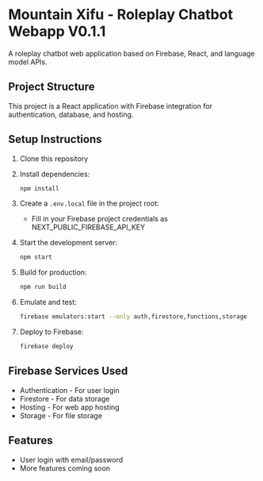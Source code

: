 # Mountain Xifu - Roleplay Chatbot Webapp V0.1.1

A roleplay chatbot web application based on Firebase, React, and language model APIs.

## Project Structure

This project is a React application with Firebase integration for authentication, database, and hosting.

## Setup Instructions

1. Clone this repository
2. Install dependencies:
   ```bash
   npm install
   ```
3. Create a `.env.local` file in the project root:
   - Fill in your Firebase project credentials as NEXT_PUBLIC_FIREBASE_API_KEY

4. Start the development server:
   ```bash
   npm start
   ```

5. Build for production:
   ```bash
   npm run build
   ```

6. Emulate and test:
   ```bash
   firebase emulators:start --only auth,firestore,functions,storage
   ```

7. Deploy to Firebase:
   ```bash
   firebase deploy
   ```

## Firebase Services Used
- Authentication - For user login
- Firestore - For data storage
- Hosting - For web app hosting
- Storage - For file storage

## Features
- User login with email/password
- More features coming soon